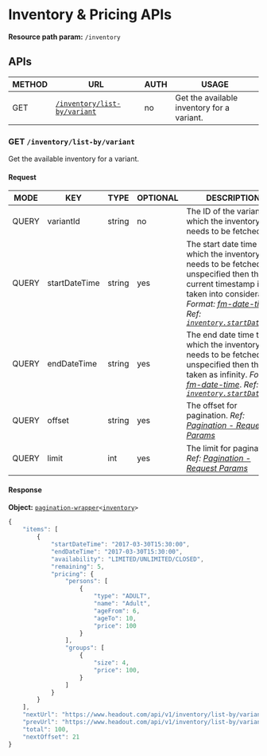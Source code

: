 # Inventory & Pricing APIs

**Resource path param:** `/inventory`

## APIs

METHOD | URL | AUTH | USAGE
--- | --- | --- | ---
GET | [`/inventory/list-by/variant`](#GET-/inventory/list-by/variant) | no | Get the available inventory for a variant.

### <a name="GET-/inventory/list-by/variant"></a>GET `/inventory/list-by/variant`

Get the available inventory for a variant.

#### Request

MODE | KEY | TYPE | OPTIONAL | DESCRIPTION
--- | --- | --- | --- | ---
QUERY | variantId | string | no | The ID of the variant for which the inventory needs to be fetched.
QUERY | startDateTime | string | yes | The start date time from which the inventory needs to be fetched. If unspecified then the current timestamp is taken into consideration. *Format: [fm-date-time](/conventions/formats.md#fm-date-time)*. *Ref: [`inventory.startDateTime`](#inventory.startDateTime)*
QUERY | endDateTime | string | yes | The end date time till which the inventory needs to be fetched. If unspecified then this is taken as infinity. *Format: [fm-date-time](/conventions/formats.md#fm-date-time)*. *Ref: [`inventory.startDateTime`](#inventory.startDateTime)*
QUERY | offset | string | yes | The offset for pagination. *Ref: [Pagination - Request Params](/conventions/basics.md#Pagination--Request-Params)*
QUERY | limit | int | yes | The limit for pagination. *Ref: [Pagination - Request Params](/conventions/basics.md#Pagination--Request-Params)*

#### Response

**Object:** [`pagination-wrapper`](/object-models/common-models.md#pagination-wrapper)`<`[`inventory`](/object-models/inventory-pricing-models.md#inventory)`>`

```javascript
{
	"items": [
		{
			"startDateTime": "2017-03-30T15:30:00",
			"endDateTime": "2017-03-30T15:30:00",
			"availability": "LIMITED/UNLIMITED/CLOSED",
			"remaining": 5,
			"pricing": {
				"persons": [
					{
						"type": "ADULT",
						"name": "Adult",
						"ageFrom": 6,
						"ageTo": 10,
						"price": 100
					}
				],
				"groups": [
					{
						"size": 4,
						"price": 100,
					}
				]
			}
		}
	],
	"nextUrl": "https://www.headout.com/api/v1/inventory/list-by/variant?variant-id=1234,offset=21,limit=20",
	"prevUrl": "https://www.headout.com/api/v1/inventory/list-by/variant?variant-id=1234,offset=0,limit=20",
	"total": 100,
	"nextOffset": 21
}
```
